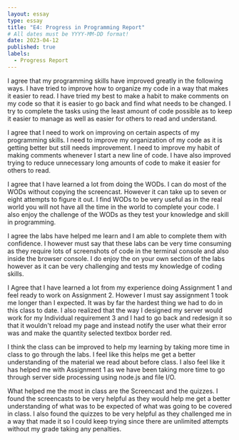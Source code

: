 ```yaml
---
layout: essay
type: essay
title: "E4: Progress in Programming Report"
# All dates must be YYYY-MM-DD format!
date: 2023-04-12
published: true
labels:
  - Progress Report
---
```


I agree that my programming skills have improved greatly in the following ways. I have tried to improve how to organize my code in a way that makes it easier to read. I have tried my best to make a habit to make comments on my code so that it is easier to go back and find what needs to be changed. I try to complete the tasks using the least amount of code possible as to keep it easier to manage as well as easier for others to read and understand. 


I agree that I need to work on improving on certain aspects of my programming skills. I need to improve my organization of my code as it is getting better but still needs improvement. I need to improve my habit of making comments whenever I start a new line of code. I have also improved trying to reduce unnecessary long amounts of code to make it easier for others to read.


I agree that I have learned a lot from doing the WODs. I can do most of the WODs without copying the screencast. However it can take up to seven or eight attempts to figure it out. I find WODs to be very useful as in the real world you will not have all the time in the world to complete your code. I also enjoy the challenge of the WODs as they test your knowledge and skill in programming. 


I agree the labs have helped me learn and I am able to complete them with confidence. I however must say that these labs can be very time consuming as they require lots of screenshots of code in the terminal console and also inside the browser console. I do enjoy the on your own section of the labs however as it can be very challenging and tests my knowledge of coding skills. 


I Agree that I have learned a lot from my experience doing Assignment 1 and feel ready to work on Assignment 2. However I must say assignment 1 took me longer than I expected. It was by far the hardest thing we had to do in this class to date. I also realized that the way I designed my server would work for my Individual requirement 3 and I had to go back and redesign it so that it wouldn't reload my page and instead notify the user what their error was and make the quantity selected textbox border red. 


I think the class can be improved to help my learning by taking more time in class to go through the labs. I feel like this helps me get a better understanding of the material we read about before class. I also feel like it has helped me with Assignment 1 as we have been taking more time to go through server side processing using node.js and file I/O. 


What helped me the most in class are the Screencast and the quizzes. I found the screencasts to be very helpful as they would help me get a better understanding of what was to be expected of what was going to be covered in class. I also found the quizzes to be very helpful as they challenged me in a way that made it so I could keep trying since there are unlimited attempts without my grade taking any penalties. 
